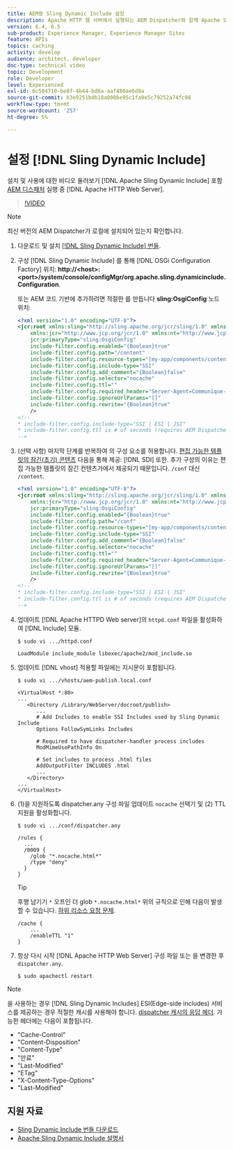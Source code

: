 ```yaml
---
title: AEM용 Sling Dynamic Include 설정
description: Apache HTTP 웹 서버에서 실행되는 AEM Dispatcher와 함께 Apache Sling Dynamic Include를 설치하고 사용하는 비디오 설명입니다.
version: 6.4, 6.5
sub-product: Experience Manager, Experience Manager Sites
feature: APIs
topics: caching
activity: develop
audience: architect, developer
doc-type: technical video
topic: Development
role: Developer
level: Experienced
exl-id: 6c504710-be8f-4b44-bd8a-aaf480ae6d8a
source-git-commit: b3e9251bdb18a008be95c1fa9e5c79252a74fc98
workflow-type: tm+mt
source-wordcount: '257'
ht-degree: 5%

---
```


# 설정 [!DNL Sling Dynamic Include]

설치 및 사용에 대한 비디오 둘러보기 [!DNL Apache Sling Dynamic Include] 포함 [AEM 디스패처](https://experienceleague.adobe.com/docs/experience-manager-dispatcher/using/dispatcher.html?lang=ko-KR) 실행 중 [!DNL Apache HTTP Web Server].

>[!VIDEO](https://video.tv.adobe.com/v/17040?quality=12&learn=on)

>[!NOTE]
>
> 최신 버전의 AEM Dispatcher가 로컬에 설치되어 있는지 확인합니다.

1. 다운로드 및 설치 [[!DNL Sling Dynamic Include] 번들](https://sling.apache.org/downloads.cgi).
1. 구성 [!DNL Sling Dynamic Include] 를 통해 [!DNL OSGi Configuration Factory] 위치: **http://&lt;host>:&lt;port>/system/console/configMgr/org.apache.sling.dynamicinclude.Configuration**.

   또는 AEM 코드 기반에 추가하려면 적절한 를 만듭니다 **sling:OsgiConfig** 노드 위치:

   ```xml
   <?xml version="1.0" encoding="UTF-8"?>
   <jcr:root xmlns:sling="http://sling.apache.org/jcr/sling/1.0" xmlns:cq="http://www.day.com/jcr/cq/1.0"
       xmlns:jcr="http://www.jcp.org/jcr/1.0" xmlns:nt="http://www.jcp.org/jcr/nt/1.0"
       jcr:primaryType="sling:OsgiConfig"
       include-filter.config.enabled="{Boolean}true"
       include-filter.config.path="/content"
       include-filter.config.resource-types="[my-app/components/content/highly-dynamic]"
       include-filter.config.include-type="SSI" 
       include-filter.config.add_comment="{Boolean}false"
       include-filter.config.selector="nocache"
       include-filter.config.ttl=""
       include-filter.config.required_header="Server-Agent=Communique-Dispatcher"
       include-filter.config.ignoreUrlParams="[]"
       include-filter.config.rewrite="{Boolean}true"
       />
   <!--
   * include-filter.config.include-type="SSI | ESI | JSI"
   * include-filter.config.ttl is # of seconds (requires AEM Dispatcher 4.1.11+)
   -->
   ```

1. (선택 사항) 마지막 단계를 반복하여 의 구성 요소를 허용합니다. [편집 가능한 템플릿의 잠긴(초기) 콘텐츠](https://helpx.adobe.com/kr/experience-manager/6-5/sites/developing/using/page-templates-editable.html) 다음을 통해 제공: [!DNL SDI] 또한. 추가 구성의 이유는 편집 가능한 템플릿의 잠긴 컨텐츠가에서 제공되기 때문입니다. `/conf` 대신 `/content`.

   ```xml
   <?xml version="1.0" encoding="UTF-8"?>
   <jcr:root xmlns:sling="http://sling.apache.org/jcr/sling/1.0" xmlns:cq="http://www.day.com/jcr/cq/1.0"
       xmlns:jcr="http://www.jcp.org/jcr/1.0" xmlns:nt="http://www.jcp.org/jcr/nt/1.0"
       jcr:primaryType="sling:OsgiConfig"
       include-filter.config.enabled="{Boolean}true"
       include-filter.config.path="/conf"
       include-filter.config.resource-types="[my-app/components/content/highly-dynamic]"
       include-filter.config.include-type="SSI" 
       include-filter.config.add_comment="{Boolean}false"
       include-filter.config.selector="nocache"
       include-filter.config.ttl=""
       include-filter.config.required_header="Server-Agent=Communique-Dispatcher"
       include-filter.config.ignoreUrlParams="[]"
       include-filter.config.rewrite="{Boolean}true"
       />
   <!--
   * include-filter.config.include-type="SSI | ESI | JSI"
   * include-filter.config.ttl is # of seconds (requires AEM Dispatcher 4.1.11+)
   -->
   ```

1. 업데이트 [!DNL Apache HTTPD Web server]의 `httpd.conf` 파일을 활성화하여 [!DNL Include] 모듈.

   ```shell
   $ sudo vi .../httpd.conf
   ```

   ```shell
   LoadModule include_module libexec/apache2/mod_include.so
   ```

1. 업데이트 [!DNL vhost] 적용할 파일에는 지시문이 포함됩니다.

   ```shell
   $ sudo vi .../vhosts/aem-publish.local.conf
   ```

   ```shell
   <VirtualHost *:80>
   ...
      <Directory /Library/WebServer/docroot/publish>
         ...
         # Add Includes to enable SSI Includes used by Sling Dynamic Include
         Options FollowSymLinks Includes
   
         # Required to have dispatcher-handler process includes
         ModMimeUsePathInfo On
   
         # Set includes to process .html files
         AddOutputFilter INCLUDES .html
         ...
      </Directory>
   ...
   </VirtualHost>
   ```

1. (1)을 지원하도록 dispatcher.any 구성 파일 업데이트 `nocache` 선택기 및 (2) TTL 지원을 활성화합니다.

   ```shell
   $ sudo vi .../conf/dispatcher.any
   ```

   ```shell
   /rules {
     ...
     /0009 {
       /glob "*.nocache.html*"
       /type "deny"
     } 
   }
   ```

   >[!TIP]
   >
   > 후행 남기기 `*` 오프인 더 glob `*.nocache.html*` 위의 규칙으로 인해 다음이 발생할 수 있습니다. [하위 리소스 요청 문제](https://github.com/AdobeDocs/experience-manager-learn.en/issues/16).

   ```shell
   /cache {
       ...
       /enableTTL "1"
   }
   ```

1. 항상 다시 시작 [!DNL Apache HTTP Web Server] 구성 파일 또는 을 변경한 후 `dispatcher.any`.

   ```shell
   $ sudo apachectl restart
   ```

>[!NOTE]
>
>을 사용하는 경우 [!DNL Sling Dynamic Includes] ESI(Edge-side includes) 서비스를 제공하는 경우 적절한 캐시를 사용해야 합니다. [dispatcher 캐시의 응답 헤더](https://experienceleague.adobe.com/docs/experience-manager-dispatcher/using/configuring/dispatcher-configuration.html#CachingHTTPResponseHeaders). 가능한 헤더에는 다음이 포함됩니다.
>
>* &quot;Cache-Control&quot;
>* &quot;Content-Disposition&quot;
>* &quot;Content-Type&quot;
>* &quot;만료&quot;
>* &quot;Last-Modified&quot;
>* &quot;ETag&quot;
>* &quot;X-Content-Type-Options&quot;
>* &quot;Last-Modified&quot;
>


## 지원 자료

* [Sling Dynamic Include 번들 다운로드](https://sling.apache.org/downloads.cgi)
* [Apache Sling Dynamic Include 설명서](https://github.com/Cognifide/Sling-Dynamic-Include)
